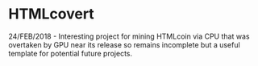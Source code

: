 # HTMLcovert
 24/FEB/2018 - Interesting project for mining HTMLcoin via CPU that was overtaken by GPU near its release so remains incomplete but a useful template for potential future projects.
